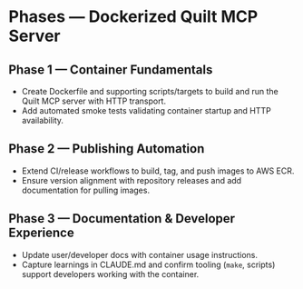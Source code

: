 <!-- markdownlint-disable MD013 -->
# Phases — Dockerized Quilt MCP Server

## Phase 1 — Container Fundamentals
- Create Dockerfile and supporting scripts/targets to build and run the Quilt MCP server with HTTP transport.
- Add automated smoke tests validating container startup and HTTP availability.

## Phase 2 — Publishing Automation
- Extend CI/release workflows to build, tag, and push images to AWS ECR.
- Ensure version alignment with repository releases and add documentation for pulling images.

## Phase 3 — Documentation & Developer Experience
- Update user/developer docs with container usage instructions.
- Capture learnings in CLAUDE.md and confirm tooling (`make`, scripts) support developers working with the container.

